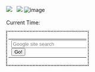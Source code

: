 <a href="https://dev.to/joelwmulongo"><img src="https://encrypted-tbn0.gstatic.com/images?q=tbn:ANd9GcRBI-e_AVQPqtwDc80GyPn43TbZ5EnhM7oJiA&usqp=CAU"/></a> &nbsp; <a href="https://dev.to/joelwmulongo"><img src="https://encrypted-tbn0.gstatic.com/images?q=tbn:ANd9GcRBI-e_AVQPqtwDc80GyPn43TbZ5EnhM7oJiA&usqp=CAU"/></a> ![image](https://user-images.githubusercontent.com/75514748/151007639-b1d67dd0-0f86-466e-a506-045ecddf63f0.png)
&nbsp;  <br> <br>
  Current Time: <span id="txt"></span>  
<script>  
window.onload=function(){getTime();}  
function getTime(){  
var today=new Date();  
var h=today.getHours();  
var m=today.getMinutes();  
var s=today.getSeconds();  
// add a zero in front of numbers<10  
m=checkTime(m);  
s=checkTime(s);  
document.getElementById('txt').innerHTML=h+":"+m+":"+s;  
setTimeout(function(){getTime()},1000);  
}  
//setInterval("getTime()",1000);//another way  
function checkTime(i){  
if (i<10){  
  i="0" + i;  
 }  
return i;  
}  
</script>  
  <form method="get" action="http://www.google.com/search">

<div style="border:2px dotted black;padding:4px;width:15em;">
<table border="0" align="center" cellpadding="0">
<tr><td>
<input type="text"   name="q" size="25" style="color:#808080;"
maxlength="255" value="Google site search"
onfocus="if(this.value==this.defaultValue)this.value=''; this.style.color='black';" onblur="if(this.value=='')this.value=this.defaultValue; "/>
<input type="submit" value="Go!" />
<input type="hidden" name="sitesearch" value="yoursite.com" /></td></tr>
</table>
</div>

</form>
</html>
